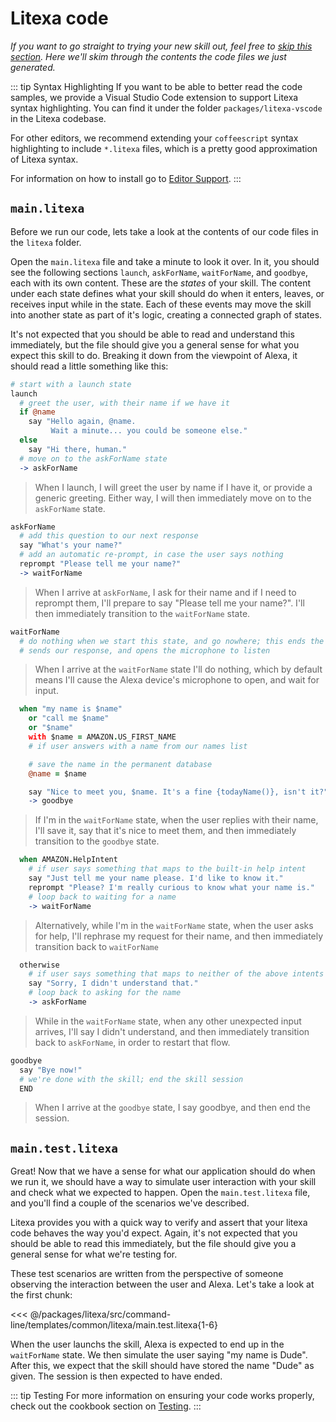 
# Litexa code

*If you want to go straight to trying your new skill out, feel free to [skip this section](building-and-running).
Here we'll skim through the contents the code files we just generated.*


::: tip Syntax Highlighting
If you want to be able to better read the code samples, we provide a Visual Studio Code
extension to support Litexa syntax highlighting.
You can find it under the folder `packages/litexa-vscode` in the Litexa codebase.

For other editors, we recommend extending your `coffeescript` syntax highlighting to include `*.litexa` files,
which is a pretty good approximation of Litexa syntax.

For information on how to install go to [Editor Support](../book/appendix-editor-support.md).
:::

## `main.litexa`

Before we run our code, lets take a look at the contents of our code files in the `litexa` folder.

Open the `main.litexa` file and take a minute to look it over. In it, you should see the following sections
`launch`, `askForName`, `waitForName`, and `goodbye`, each with its own content.
These are the *states* of your skill. The content under each state defines
what your skill should do when it enters, leaves, or receives input while in the state.
Each of these events may move the skill into another state as
part of it's logic, creating a connected graph of states.

It's not expected that you should be able to read and understand this immediately,
but the file should give you a general sense for what you expect this skill to do.
Breaking it down from the viewpoint of Alexa, it should read a little something like this:

```coffeescript
# start with a launch state
launch
  # greet the user, with their name if we have it
  if @name
    say "Hello again, @name.
         Wait a minute... you could be someone else."
  else
    say "Hi there, human."
  # move on to the askForName state
  -> askForName
```
> When I launch, I will greet the user by name if I have it,
> or provide a generic greeting. Either way, I will then immediately
> move on to the `askForName` state.


```coffeescript
askForName
  # add this question to our next response
  say "What's your name?"
  # add an automatic re-prompt, in case the user says nothing
  reprompt "Please tell me your name?"
  -> waitForName
```
> When I arrive at `askForName`, I ask for their name and if I need to reprompt them,
> I'll prepare to say "Please tell me your name?".
> I'll then immediately transition to the `waitForName` state.


```coffeescript
waitForName
  # do nothing when we start this state, and go nowhere; this ends the handler,
  # sends our response, and opens the microphone to listen
```
> When I arrive at the `waitForName` state I'll do nothing, which by default
> means I'll cause the Alexa device's microphone to open, and wait for input.


```coffeescript
  when "my name is $name"
    or "call me $name"
    or "$name"
    with $name = AMAZON.US_FIRST_NAME
    # if user answers with a name from our names list

    # save the name in the permanent database
    @name = $name

    say "Nice to meet you, $name. It's a fine {todayName()}, isn't it?"
    -> goodbye
```
> If I'm in the `waitForName` state, when the user replies with their name,
> I'll save it, say that it's nice to meet them,
> and then immediately transition to the `goodbye` state.


```coffeescript
  when AMAZON.HelpIntent
    # if user says something that maps to the built-in help intent
    say "Just tell me your name please. I'd like to know it."
    reprompt "Please? I'm really curious to know what your name is."
    # loop back to waiting for a name
    -> waitForName
```
> Alternatively, while I'm in the `waitForName` state, when the user asks
> for help, I'll rephrase my request for their name,
> and then immediately transition back to `waitForName`


```coffeescript
  otherwise
    # if user says something that maps to neither of the above intents
    say "Sorry, I didn't understand that."
    # loop back to asking for the name
    -> askForName
```
> While in the `waitForName` state, when any other unexpected input arrives,
> I'll say I didn't understand, and then immediately transition back to `askForName`,
> in order to restart that flow.


```coffeescript
goodbye
  say "Bye now!"
  # we're done with the skill; end the skill session
  END
```
> When I arrive at the `goodbye` state, I say goodbye, and then end the session.


## `main.test.litexa`

Great! Now that we have a sense for what our application should do when we run it, we should have a way to simulate user
interaction with your skill and check what we expected to happen. Open the `main.test.litexa` file, and you'll find a
couple of the scenarios we've described.

Litexa provides you with a quick way to verify and assert that your litexa code behaves the way you'd expect.
Again, it's not expected that you should be able to read this immediately, but the file should give you a general sense
for what we're testing for.

These test scenarios are written from the perspective of someone observing the interaction between the user and Alexa.
Let's take a look at the first chunk:

<<< @/packages/litexa/src/command-line/templates/common/litexa/main.test.litexa{1-6}

When the user launchs the skill, Alexa is expected to end up in the `waitForName` state.
We then simulate the user saying "my name is Dude".
After this, we expect that the skill should have stored the name "Dude" as given.
The session is then expected to have ended.

::: tip Testing
For more information on ensuring your code works properly, check out the cookbook section on [Testing](../book/testing.md).
:::


